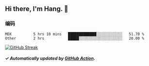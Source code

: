 ## Hi there, I'm Hang. 👋

### 编码

<!--START_SECTION:waka-->

```text
MDX          5 hrs 10 mins   █████████████░░░░░░░░░░░░   51.70 %
Other        2 hrs           █████░░░░░░░░░░░░░░░░░░░░   20.00 %
```

<!--END_SECTION:waka-->

[![GitHub Streak](https://github-readme-streak-stats.herokuapp.com?user=huhuhang&hide_border=true&date_format=%5BY.%5Dn.j)](https://git.io/streak-stats)

##### ✓ Automatically updated by [GitHub Action](https://github.com/huhuhang/huhuhang/actions).
